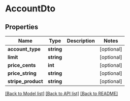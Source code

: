 # AccountDto

## Properties
Name | Type | Description | Notes
------------ | ------------- | ------------- | -------------
**account_type** | **string** |  | [optional] 
**limit** | **string** |  | [optional] 
**price_cents** | **int** |  | [optional] 
**price_string** | **string** |  | [optional] 
**stripe_product** | **string** |  | [optional] 

[[Back to Model list]](../README.md#documentation-for-models) [[Back to API list]](../README.md#documentation-for-api-endpoints) [[Back to README]](../README.md)


